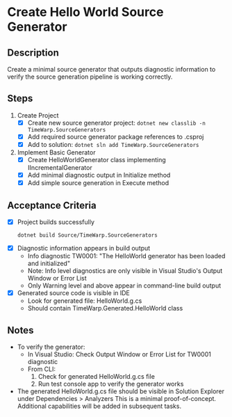 # Create Hello World Source Generator

## Description
Create a minimal source generator that outputs diagnostic information to verify the source generation pipeline is working correctly.

## Steps
1. Create Project
   - [x] Create new source generator project: `dotnet new classlib -n TimeWarp.SourceGenerators`
   - [x] Add required source generator package references to .csproj
   - [x] Add to solution: `dotnet sln add TimeWarp.SourceGenerators`

2. Implement Basic Generator
   - [x] Create HelloWorldGenerator class implementing IIncrementalGenerator
   - [x] Add minimal diagnostic output in Initialize method
   - [x] Add simple source generation in Execute method

## Acceptance Criteria
- [x] Project builds successfully
    ```shell
    dotnet build Source/TimeWarp.SourceGenerators
    ```
- [x] Diagnostic information appears in build output
    - Info diagnostic TW0001: "The HelloWorld generator has been loaded and initialized"
    - Note: Info level diagnostics are only visible in Visual Studio's Output Window or Error List
    - Only Warning level and above appear in command-line build output
- [x] Generated source code is visible in IDE
    - Look for generated file: HelloWorld.g.cs
    - Should contain TimeWarp.Generated.HelloWorld class

## Notes
- To verify the generator:
  - In Visual Studio: Check Output Window or Error List for TW0001 diagnostic
  - From CLI: 
    1. Check for generated HelloWorld.g.cs file
    2. Run test console app to verify the generator works
- The generated HelloWorld.g.cs file should be visible in Solution Explorer under Dependencies > Analyzers
This is a minimal proof-of-concept. Additional capabilities will be added in subsequent tasks.
